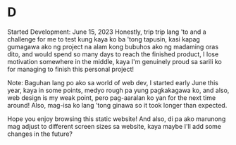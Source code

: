 # D
Started Development: June 15, 2023
Honestly, trip trip lang 'to and a challenge for me to test kung kaya ko ba 'tong tapusin, kasi kapag gumagawa ako ng project na alam kong bubuhos ako ng madaming oras dito, and would spend so many days to reach the finished product, I lose motivation somewhere in the middle, kaya I'm genuinely proud sa sarili ko for managing to finish this personal project!

Note: Baguhan lang po ako sa world of web dev, I started early June this year, kaya in some points, medyo rough pa yung pagkakagawa ko, and also, web design is my weak point, pero pag-aaralan ko yan for the next time around! Also, mag-isa ko lang 'tong ginawa so it took longer than expected.

Hope you enjoy browsing this static website! And also, di pa ako marunong mag adjust to different screen sizes sa website, kaya maybe I'll add some changes in the future?
